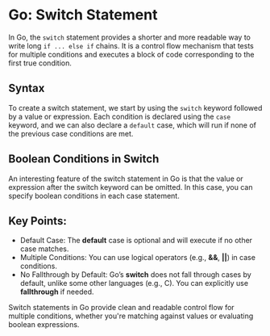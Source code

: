 # Go: Switch Statement

In Go, the `switch` statement provides a shorter and more readable way to write long `if ... else if` chains. It is a control flow mechanism that tests for multiple conditions and executes a block of code corresponding to the first true condition. 

## Syntax
To create a switch statement, we start by using the `switch` keyword followed by a value or expression. Each condition is declared using the `case` keyword, and we can also declare a `default` case, which will run if none of the previous case conditions are met.

## Boolean Conditions in Switch
An interesting feature of the switch statement in Go is that the value or expression after the switch keyword can be omitted. In this case, you can specify boolean conditions in each case statement.

## Key Points:
* Default Case: The **default** case is optional and will execute if no other case matches.
* Multiple Conditions: You can use logical operators (e.g., **&&**, **||**) in case conditions.
* No Fallthrough by Default: Go’s **switch** does not fall through cases by default, unlike some other languages (e.g., C). You can explicitly use **fallthrough** if needed.

Switch statements in Go provide clean and readable control flow for multiple conditions, whether you're matching against values or evaluating boolean expressions.